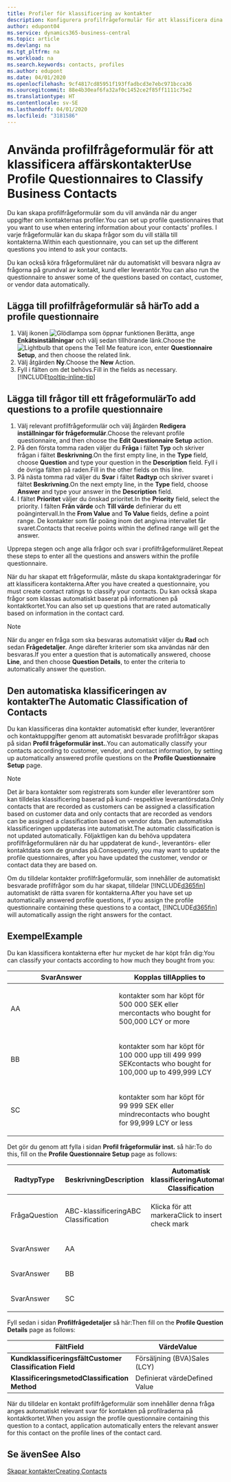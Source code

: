 ```yaml
---
title: Profiler för klassificering av kontakter
description: Konfigurera profilfrågeformulär för att klassificera dina affärskontakter
author: edupont04
ms.service: dynamics365-business-central
ms.topic: article
ms.devlang: na
ms.tgt_pltfrm: na
ms.workload: na
ms.search.keywords: contacts, profiles
ms.author: edupont
ms.date: 04/01/2020
ms.openlocfilehash: 9cf4817cd85951f193ffadbcd3e7ebc971bcca36
ms.sourcegitcommit: 88e4b30eaf6fa32af0c1452ce2f85ff1111c75e2
ms.translationtype: HT
ms.contentlocale: sv-SE
ms.lasthandoff: 04/01/2020
ms.locfileid: "3181586"
---
```

# <a name="use-profile-questionnaires-to-classify-business-contacts"></a><span data-ttu-id="795b8-103">Använda profilfrågeformulär för att klassificera affärskontakter</span><span class="sxs-lookup"><span data-stu-id="795b8-103">Use Profile Questionnaires to Classify Business Contacts</span></span>
<span data-ttu-id="795b8-104">Du kan skapa profilfrågeformulär som du vill använda när du anger uppgifter om kontakternas profiler.</span><span class="sxs-lookup"><span data-stu-id="795b8-104">You can set up profile questionnaires that you want to use when entering information about your contacts' profiles.</span></span> <span data-ttu-id="795b8-105">I varje frågeformulär kan du skapa frågor som du vill ställa till kontakterna.</span><span class="sxs-lookup"><span data-stu-id="795b8-105">Within each questionnaire, you can set up the different questions you intend to ask your contacts.</span></span>  

<span data-ttu-id="795b8-106">Du kan också köra frågeformuläret när du automatiskt vill besvara några av frågorna på grundval av kontakt, kund eller leverantör.</span><span class="sxs-lookup"><span data-stu-id="795b8-106">You can also run the questionnaire to answer some of the questions based on contact, customer, or vendor data automatically.</span></span>  

## <a name="to-add-a-profile-questionnaire"></a><span data-ttu-id="795b8-107">Lägga till profilfrågeformulär så här</span><span class="sxs-lookup"><span data-stu-id="795b8-107">To add a profile questionnaire</span></span>
1.  <span data-ttu-id="795b8-108">Välj ikonen ![Glödlampa som öppnar funktionen Berätta](media/ui-search/search_small.png "Berätta vad du vill göra"), ange **Enkätsinställningar** och välj sedan tillhörande länk.</span><span class="sxs-lookup"><span data-stu-id="795b8-108">Choose the ![Lightbulb that opens the Tell Me feature](media/ui-search/search_small.png "Tell me what you want to do") icon, enter **Questionnaire Setup**, and then choose the related link.</span></span>  
2.  <span data-ttu-id="795b8-109">Välj åtgärden **Ny**.</span><span class="sxs-lookup"><span data-stu-id="795b8-109">Choose the **New** Action.</span></span>  
3.  <span data-ttu-id="795b8-110">Fyll i fälten om det behövs.</span><span class="sxs-lookup"><span data-stu-id="795b8-110">Fill in the fields as necessary.</span></span> [!INCLUDE[tooltip-inline-tip](includes/tooltip-inline-tip_md.md)]  

## <a name="to-add-questions-to-a-profile-questionnaire"></a><span data-ttu-id="795b8-111">Lägga till frågor till ett frågeformulär</span><span class="sxs-lookup"><span data-stu-id="795b8-111">To add questions to a profile questionnaire</span></span>
1.  <span data-ttu-id="795b8-112">Välj relevant profilfrågeformulär och välj åtgärden **Redigera inställningar för frågeformulär**.</span><span class="sxs-lookup"><span data-stu-id="795b8-112">Choose the relevant profile questionnaire, and then choose the **Edit Questionnaire Setup** action.</span></span>  
2.  <span data-ttu-id="795b8-113">På den första tomma raden väljer du **Fråga** i fältet **Typ** och skriver frågan i fältet **Beskrivning**.</span><span class="sxs-lookup"><span data-stu-id="795b8-113">On the first empty line, in the **Type** field, choose **Question** and type your question in the **Description** field.</span></span> <span data-ttu-id="795b8-114">Fyll i de övriga fälten på raden.</span><span class="sxs-lookup"><span data-stu-id="795b8-114">Fill in the other fields on this line.</span></span>  
3.  <span data-ttu-id="795b8-115">På nästa tomma rad väljer du **Svar** i fältet **Radtyp** och skriver svaret i fältet **Beskrivning**.</span><span class="sxs-lookup"><span data-stu-id="795b8-115">On the next empty line, in the **Type** field, choose **Answer** and type your answer in the **Description** field.</span></span>  
4.  <span data-ttu-id="795b8-116">I fältet **Prioritet** väljer du önskad prioritet.</span><span class="sxs-lookup"><span data-stu-id="795b8-116">In the **Priority** field, select the priority.</span></span> <span data-ttu-id="795b8-117">I fälten **Från värde** och **Till värde** definierar du ett poängintervall.</span><span class="sxs-lookup"><span data-stu-id="795b8-117">In the **From Value** and **To Value** fields, define a point range.</span></span> <span data-ttu-id="795b8-118">De kontakter som får poäng inom det angivna intervallet får svaret.</span><span class="sxs-lookup"><span data-stu-id="795b8-118">Contacts that receive points within the defined range will get the answer.</span></span>  

<span data-ttu-id="795b8-119">Upprepa stegen och ange alla frågor och svar i profilfrågeformuläret.</span><span class="sxs-lookup"><span data-stu-id="795b8-119">Repeat these steps to enter all the questions and answers within the profile questionnaire.</span></span>

<span data-ttu-id="795b8-120">När du har skapat ett frågeformulär, måste du skapa kontaktgraderingar för att klassificera kontakterna.</span><span class="sxs-lookup"><span data-stu-id="795b8-120">After you have created a questionnaire, you must create contact ratings to classify your contacts.</span></span> <span data-ttu-id="795b8-121">Du kan också skapa frågor som klassas automatiskt baserat på informationen på kontaktkortet.</span><span class="sxs-lookup"><span data-stu-id="795b8-121">You can also set up questions that are rated automatically based on information in the contact card.</span></span>  

> [!NOTE]
> <span data-ttu-id="795b8-122">När du anger en fråga som ska besvaras automatiskt väljer du <STRONG>Rad</STRONG> och sedan <STRONG>Frågedetaljer</STRONG>. Ange därefter kriterier som ska användas när den besvaras.</span><span class="sxs-lookup"><span data-stu-id="795b8-122">If you enter a question that is automatically answered, choose <STRONG>Line</STRONG>, and then choose <STRONG>Question Details</STRONG>, to enter the criteria to automatically answer the question.</span></span>

## <a name="the-automatic-classification-of-contacts"></a><span data-ttu-id="795b8-123">Den automatiska klassificeringen av kontakter</span><span class="sxs-lookup"><span data-stu-id="795b8-123">The Automatic Classification of Contacts</span></span>
<span data-ttu-id="795b8-124">Du kan klassificeras dina kontakter automatiskt efter kunder, leverantörer och kontaktuppgifter genom att automatiskt besvarade profilfrågor skapas på sidan **Profil frågeformulär inst.**.</span><span class="sxs-lookup"><span data-stu-id="795b8-124">You can automatically classify your contacts according to customer, vendor, and contact information, by setting up automatically answered profile questions on the **Profile Questionnaire Setup** page.</span></span>  

> [!NOTE]
> <span data-ttu-id="795b8-125">Det är bara kontakter som registrerats som kunder eller leverantörer som kan tilldelas klassificering baserad på kund- respektive leverantörsdata.</span><span class="sxs-lookup"><span data-stu-id="795b8-125">Only contacts that are recorded as customers can be assigned a classification based on customer data and only contacts that are recorded as vendors can be assigned a classification based on vendor data.</span></span> <span data-ttu-id="795b8-126">Den automatiska klassificeringen uppdateras inte automatiskt.</span><span class="sxs-lookup"><span data-stu-id="795b8-126">The automatic classification is not updated automatically.</span></span> <span data-ttu-id="795b8-127">Följaktligen kan du behöva uppdatera profilfrågeformulären när du har uppdaterat de kund-, leverantörs- eller kontaktdata som de grundas på.</span><span class="sxs-lookup"><span data-stu-id="795b8-127">Consequently, you may want to update the profile questionnaires, after you have updated the customer, vendor or contact data they are based on.</span></span>  

<span data-ttu-id="795b8-128">Om du tilldelar kontakter profilfrågeformulär, som innehåller de automatiskt besvarade profilfrågor som du har skapat, tilldelar [!INCLUDE[d365fin](includes/d365fin_md.md)] automatiskt de rätta svaren för kontakterna.</span><span class="sxs-lookup"><span data-stu-id="795b8-128">After you have set up automatically answered profile questions, if you assign the profile questionnaire containing these questions to a contact, [!INCLUDE[d365fin](includes/d365fin_md.md)] will automatically assign the right answers for the contact.</span></span>  

## <a name="example"></a><span data-ttu-id="795b8-129">Exempel</span><span class="sxs-lookup"><span data-stu-id="795b8-129">Example</span></span>
<span data-ttu-id="795b8-130">Du kan klassificera kontakterna efter hur mycket de har köpt från dig:</span><span class="sxs-lookup"><span data-stu-id="795b8-130">You can classify your contacts according to how much they bought from you:</span></span>

<table>
<colgroup>
<col style="width: 50%" />
<col style="width: 50%" />
</colgroup>
<thead>
<tr class="header">
<th><span data-ttu-id="795b8-131"><strong>Svar</strong></span><span class="sxs-lookup"><span data-stu-id="795b8-131"><strong>Answer</strong></span></span></th>
<th><span data-ttu-id="795b8-132"><strong>Kopplas till</strong></span><span class="sxs-lookup"><span data-stu-id="795b8-132"><strong>Applies to</strong></span></span></th>
</tr>
</thead>
<tbody>
<tr class="odd">
<td><p><span data-ttu-id="795b8-133">A</span><span class="sxs-lookup"><span data-stu-id="795b8-133">A</span></span></p></td>
<td><p><span data-ttu-id="795b8-134">kontakter som har köpt för 500 000 SEK eller mer</span><span class="sxs-lookup"><span data-stu-id="795b8-134">contacts who bought for 500,000 LCY or more</span></span></p></td>
</tr>
<tr class="even">
<td><p><span data-ttu-id="795b8-135">B</span><span class="sxs-lookup"><span data-stu-id="795b8-135">B</span></span></p></td>
<td><p><span data-ttu-id="795b8-136">kontakter som har köpt för 100 000 upp till 499 999 SEK</span><span class="sxs-lookup"><span data-stu-id="795b8-136">contacts who bought for 100,000 up to 499,999 LCY</span></span></p></td>
</tr>
<tr class="odd">
<td><p><span data-ttu-id="795b8-137">S</span><span class="sxs-lookup"><span data-stu-id="795b8-137">C</span></span></p></td>
<td><p><span data-ttu-id="795b8-138">kontakter som har köpt för 99 999 SEK eller mindre</span><span class="sxs-lookup"><span data-stu-id="795b8-138">contacts who bought for 99,999 LCY or less</span></span></p></td>
</tr>
</tbody>
</table>

<span data-ttu-id="795b8-139">Det gör du genom att fylla i sidan **Profil frågeformulär inst.** så här:</span><span class="sxs-lookup"><span data-stu-id="795b8-139">To do this, fill on the **Profile Questionnaire Setup** page as follows:</span></span>


<table>
<colgroup>
<col style="width: 20%" />
<col style="width: 20%" />
<col style="width: 20%" />
<col style="width: 20%" />
<col style="width: 20%" />
</colgroup>
<thead>
<tr class="header">
<th><span data-ttu-id="795b8-140"><strong>Radtyp</strong></span><span class="sxs-lookup"><span data-stu-id="795b8-140"><strong>Type</strong></span></span></th>
<th><span data-ttu-id="795b8-141"><strong>Beskrivning</strong></span><span class="sxs-lookup"><span data-stu-id="795b8-141"><strong>Description</strong></span></span></th>
<th><span data-ttu-id="795b8-142"><strong>Automatisk klassificering</strong></span><span class="sxs-lookup"><span data-stu-id="795b8-142"><strong>Automatic Classification</strong></span></span></th>
<th><span data-ttu-id="795b8-143"><strong>Från värde</strong></span><span class="sxs-lookup"><span data-stu-id="795b8-143"><strong>From Value</strong></span></span></th>
<th><span data-ttu-id="795b8-144"><strong>Till värde</strong></span><span class="sxs-lookup"><span data-stu-id="795b8-144"><strong>To Value</strong></span></span></th>
</tr>
</thead>
<tbody>
<tr class="odd">
<td><p><span data-ttu-id="795b8-145">Fråga</span><span class="sxs-lookup"><span data-stu-id="795b8-145">Question</span></span></p></td>
<td><p><span data-ttu-id="795b8-146">ABC-klassificering</span><span class="sxs-lookup"><span data-stu-id="795b8-146">ABC Classification</span></span></p></td>
<td><p><span data-ttu-id="795b8-147">Klicka för att markera</span><span class="sxs-lookup"><span data-stu-id="795b8-147">Click to insert a check mark</span></span></p></td>
<td><p> </p></td>
<td><p> </p></td>
</tr>
<tr class="even">
<td><p><span data-ttu-id="795b8-148">Svar</span><span class="sxs-lookup"><span data-stu-id="795b8-148">Answer</span></span></p></td>
<td><p><span data-ttu-id="795b8-149">A</span><span class="sxs-lookup"><span data-stu-id="795b8-149">A</span></span></p></td>
<td><p> </p></td>
<td><p><span data-ttu-id="795b8-150">500,000</span><span class="sxs-lookup"><span data-stu-id="795b8-150">500,000</span></span></p></td>
<td><p> </p></td>
</tr>
<tr class="odd">
<td><p><span data-ttu-id="795b8-151">Svar</span><span class="sxs-lookup"><span data-stu-id="795b8-151">Answer</span></span></p></td>
<td><p><span data-ttu-id="795b8-152">B</span><span class="sxs-lookup"><span data-stu-id="795b8-152">B</span></span></p></td>
<td><p> </p></td>
<td><p><span data-ttu-id="795b8-153">100,000</span><span class="sxs-lookup"><span data-stu-id="795b8-153">100,000</span></span></p></td>
<td><p><span data-ttu-id="795b8-154">499,999</span><span class="sxs-lookup"><span data-stu-id="795b8-154">499,999</span></span></p></td>
</tr>
<tr class="even">
<td><p><span data-ttu-id="795b8-155">Svar</span><span class="sxs-lookup"><span data-stu-id="795b8-155">Answer</span></span></p></td>
<td><p><span data-ttu-id="795b8-156">S</span><span class="sxs-lookup"><span data-stu-id="795b8-156">C</span></span></p></td>
<td><p> </p></td>
<td><p> </p></td>
<td><p><span data-ttu-id="795b8-157">99.999</span><span class="sxs-lookup"><span data-stu-id="795b8-157">99,999</span></span></p></td>
</tr>
</tbody>
</table>

<span data-ttu-id="795b8-158">Fyll sedan i sidan **Profilfrågedetaljer** så här:</span><span class="sxs-lookup"><span data-stu-id="795b8-158">Then fill on the **Profile Question Details** page as follows:</span></span>
<table>
<colgroup>
<col style="width: 50%" />
<col style="width: 50%" />
</colgroup>
<thead>
<tr class="header">
<th><span data-ttu-id="795b8-159"><strong>Fält</strong></span><span class="sxs-lookup"><span data-stu-id="795b8-159"><strong>Field</strong></span></span></th>
<th><span data-ttu-id="795b8-160"><strong>Värde</strong></span><span class="sxs-lookup"><span data-stu-id="795b8-160"><strong>Value</strong></span></span></th>
</tr>
</thead>
<tbody>
<tr>
<td><span data-ttu-id="795b8-161"><strong>Kundklassificeringsfält</strong></span><span class="sxs-lookup"><span data-stu-id="795b8-161"><strong>Customer Classification Field</strong></span></span></td>
<td><span data-ttu-id="795b8-162"><emphasis>Försäljning (BVA)</emphasis></span><span class="sxs-lookup"><span data-stu-id="795b8-162"><emphasis>Sales (LCY)</emphasis></span></span></td>
</tr>
<tr>
<td><span data-ttu-id="795b8-163"><strong>Klassificeringsmetod</strong></span><span class="sxs-lookup"><span data-stu-id="795b8-163"><strong>Classification Method</strong></span></span></td>
<td><span data-ttu-id="795b8-164"><emphasis>Definierat värde</emphasis></span><span class="sxs-lookup"><span data-stu-id="795b8-164"><emphasis>Defined Value</emphasis></span></span></td>
</tr>
</tbody>
</table>

<span data-ttu-id="795b8-165">När du tilldelar en kontakt profilfrågeformulär som innehåller denna fråga anges automatiskt relevant svar för kontakten på profilraderna på kontaktkortet.</span><span class="sxs-lookup"><span data-stu-id="795b8-165">When you assign the profile questionnaire containing this question to a contact, application automatically enters the relevant answer for this contact on the profile lines of the contact card.</span></span>

## <a name="see-also"></a><span data-ttu-id="795b8-166">Se även</span><span class="sxs-lookup"><span data-stu-id="795b8-166">See Also</span></span>
[<span data-ttu-id="795b8-167">Skapar kontakter</span><span class="sxs-lookup"><span data-stu-id="795b8-167">Creating Contacts</span></span>](marketing-create-contact-companies.md)  
